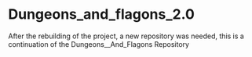 # Dungeons_and_flagons_2.0
After the rebuilding of the project, a new repository was needed, this is a continuation of the Dungeons__And_Flagons Repository
